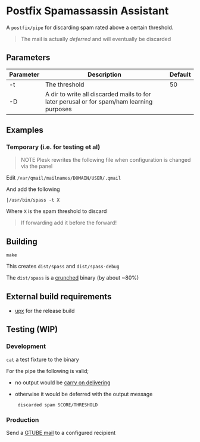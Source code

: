 # Postfix Spamassassin Assistant

A `postfix/pipe` for discarding spam rated above a certain threshold.

> The mail is actually _deferred_ and will eventually be discarded

## Parameters

|Parameter|Description|Default|
|---|---|---|
|-t|The threshold|50|
|-D|A dir to write all discarded mails to for later perusal or for spam/ham learning purposes||

## Examples

### Temporary (i.e. for testing et al)

> NOTE Plesk rewrites the following file when configuration is changed via the panel

Edit `/var/qmail/mailnames/DOMAIN/USER/.qmail`

And add the following

    |/usr/bin/spass -t X

Where `X` is the spam threshold to discard

> If forwarding add it before the forward!

## Building

    make

This creates `dist/spass` and `dist/spass-debug`

The `dist/spass` is a [crunched](https://blog.filippo.io/shrink-your-go-binaries-with-this-one-weird-trick/) binary (by about ~80%) 

## External build requirements

 * [upx](https://upx.github.io/) for the release build

## Testing (WIP)

### Development

`cat` a test fixture to the binary

For the pipe the following is valid;
 - no output would be [carry on delivering](https://en.wikipedia.org/wiki/Carry_On_(franchise)#Carry_On_films)
 - otherwise it would be deferred with the output message
 
        discarded spam SCORE/THRESHOLD

### Production

Send a [GTUBE mail](https://spamassassin.apache.org/gtube/) to a configured recipient

